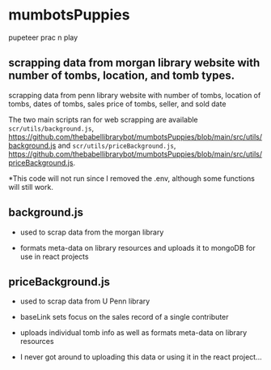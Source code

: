 # mumbotsPuppies
pupeteer prac n play

## scrapping data from morgan library website with number of tombs, location, and tomb types.

scrapping data from penn library website with number of tombs, location of tombs, dates of tombs, sales price of tombs, seller, and sold date

The two main scripts ran for web scrapping are available `scr/utils/background.js`, https://github.com/thebabellibrarybot/mumbotsPuppies/blob/main/src/utils/background.js and `scr/utils/priceBackground.js`, https://github.com/thebabellibrarybot/mumbotsPuppies/blob/main/src/utils/priceBackground.js.

*This code will not run since I removed the .env, although some functions will still work.

## background.js

- used to scrap data from the morgan library

- formats meta-data on library resources and uploads it to mongoDB for use in react projects

## priceBackground.js

- used to scrap data from U Penn library

- baseLink sets focus on the sales record of a single contributer

- uploads individual tomb info as well as formats meta-data on library resources

- I never got around to uploading this data or using it in the react project...
